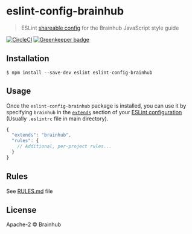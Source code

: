 # eslint-config-brainhub

> ESLint [shareable config](http://eslint.org/docs/developer-guide/shareable-configs.html) for the Brainhub JavaScript style guide

[![CircleCI](https://circleci.com/gh/adam-golab/eslint-config-brainhub.svg?style=svg)](https://circleci.com/gh/adam-golab/eslint-config-brainhub)
[![Greenkeeper badge](https://badges.greenkeeper.io/adam-golab/eslint-config-brainhub.svg)](https://greenkeeper.io/)

## Installation

```
$ npm install --save-dev eslint eslint-config-brainhub
```


## Usage

Once the `eslint-config-brainhub` package is installed, you can use it by specifying `brainhub` in the [`extends`](http://eslint.org/docs/user-guide/configuring#extending-configuration-files) section of your [ESLint configuration](http://eslint.org/docs/user-guide/configuring) (Usually `.eslintrc` file in main directory).

```js
{
  "extends": "brainhub",
  "rules": {
    // Additional, per-project rules...
  }
}
```

## Rules

See [RULES.md](RULES.md) file

## License

Apache-2 © Brainhub

